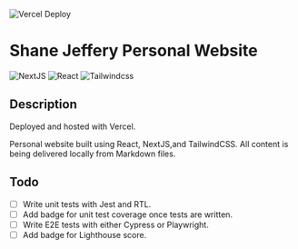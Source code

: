 ![Vercel Deploy](https://therealsujitk-vercel-badge.vercel.app/?app=shane-jeffery-com)

# Shane Jeffery Personal Website

![NextJS](https://img.shields.io/badge/nextjs-%23000000.svg?style=for-the-badge&logo=next.js&logoColor=white) ![React](https://img.shields.io/badge/react-%2320232a.svg?style=for-the-badge&logo=react&logoColor=%2361DAFB) ![Tailwindcss](https://img.shields.io/badge/tailwindcss-%2338B2AC.svg?style=for-the-badge&logo=tailwind-css&logoColor=white)

## Description

Deployed and hosted with Vercel.

Personal website built using React, NextJS,and TailwindCSS. All content is being delivered locally from Markdown files.

## Todo

- [ ] Write unit tests with Jest and RTL.
- [ ] Add badge for unit test coverage once tests are written.
- [ ] Write E2E tests with either Cypress or Playwright.
- [ ] Add badge for Lighthouse score.

